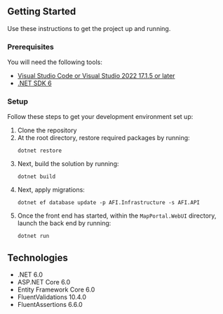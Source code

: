 ## Getting Started

Use these instructions to get the project up and running.

### Prerequisites

You will need the following tools:

- [Visual Studio Code or Visual Studio 2022 17.1.5 or later](https://visualstudio.microsoft.com/vs/preview/)
- [.NET SDK 6](https://dotnet.microsoft.com/download/dotnet-core/6.0)

### Setup

Follow these steps to get your development environment set up:

1. Clone the repository
2. At the root directory, restore required packages by running:
   ```
   dotnet restore
   ```
3. Next, build the solution by running:
   ```
   dotnet build
   ```
4. Next, apply migrations:
   ```
   dotnet ef database update -p AFI.Infrastructure -s AFI.API
   ```
5. Once the front end has started, within the `MapPortal.WebUI` directory, launch the back end by running:
   ```
   dotnet run
   ```

## Technologies

- .NET 6.0
- ASP.NET Core 6.0
- Entity Framework Core 6.0
- FluentValidations 10.4.0
- FluentAssertions 6.6.0
